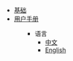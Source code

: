 <ul>
<li><a href="#/zh-cn/basics/">基础</a></li>
<li><a href="#/zh-cn/user-interfaces/">用户手册</a></li>
<ul>

* 语言
  * [中文](zh-cn/)
  * [English](en-us/)

